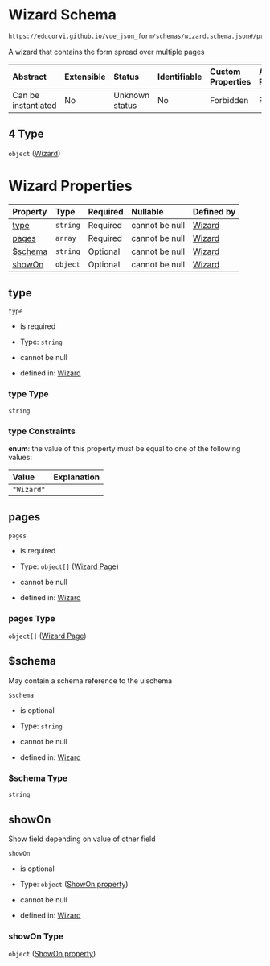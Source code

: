 # Wizard Schema

```txt
https://educorvi.github.io/vue_json_form/schemas/wizard.schema.json#/properties/elements/items/oneOf/4
```

A wizard that contains the form spread over multiple pages

| Abstract            | Extensible | Status         | Identifiable | Custom Properties | Additional Properties | Access Restrictions | Defined In                                                                  |
| :------------------ | :--------- | :------------- | :----------- | :---------------- | :-------------------- | :------------------ | :-------------------------------------------------------------------------- |
| Can be instantiated | No         | Unknown status | No           | Forbidden         | Forbidden             | none                | [layout.schema.json*](../schemas/layout.schema.json "open original schema") |

## 4 Type

`object` ([Wizard](layout-properties-elements-layoutelement-oneof-wizard.md))

# Wizard Properties

| Property           | Type     | Required | Nullable       | Defined by                                                                                                                                |
| :----------------- | :------- | :------- | :------------- | :---------------------------------------------------------------------------------------------------------------------------------------- |
| [type](#type)      | `string` | Required | cannot be null | [Wizard](wizard-properties-type.md "https://educorvi.github.io/vue_json_form/schemas/wizard.schema.json#/properties/type")                |
| [pages](#pages)    | `array`  | Required | cannot be null | [Wizard](wizard-properties-pages.md "https://educorvi.github.io/vue_json_form/schemas/wizard.schema.json#/properties/pages")              |
| [$schema](#schema) | `string` | Optional | cannot be null | [Wizard](wizard-properties-schema.md "https://educorvi.github.io/vue_json_form/schemas/wizard.schema.json#/properties/$schema")           |
| [showOn](#showon)  | `object` | Optional | cannot be null | [Wizard](control-properties-showon-property.md "https://educorvi.github.io/vue_json_form/schemas/show_on.schema.json#/properties/showOn") |

## type



`type`

*   is required

*   Type: `string`

*   cannot be null

*   defined in: [Wizard](wizard-properties-type.md "https://educorvi.github.io/vue_json_form/schemas/wizard.schema.json#/properties/type")

### type Type

`string`

### type Constraints

**enum**: the value of this property must be equal to one of the following values:

| Value      | Explanation |
| :--------- | :---------- |
| `"Wizard"` |             |

## pages



`pages`

*   is required

*   Type: `object[]` ([Wizard Page](wizard-properties-pages-wizard-page.md))

*   cannot be null

*   defined in: [Wizard](wizard-properties-pages.md "https://educorvi.github.io/vue_json_form/schemas/wizard.schema.json#/properties/pages")

### pages Type

`object[]` ([Wizard Page](wizard-properties-pages-wizard-page.md))

## $schema

May contain a schema reference to the uischema

`$schema`

*   is optional

*   Type: `string`

*   cannot be null

*   defined in: [Wizard](wizard-properties-schema.md "https://educorvi.github.io/vue_json_form/schemas/wizard.schema.json#/properties/$schema")

### $schema Type

`string`

## showOn

Show field depending on value of other field

`showOn`

*   is optional

*   Type: `object` ([ShowOn property](control-properties-showon-property.md))

*   cannot be null

*   defined in: [Wizard](control-properties-showon-property.md "https://educorvi.github.io/vue_json_form/schemas/show_on.schema.json#/properties/showOn")

### showOn Type

`object` ([ShowOn property](control-properties-showon-property.md))

